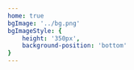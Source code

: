 ```yaml
---
home: true
bgImage: '../bg.png'
bgImageStyle: {
    height: '350px',
    background-position: 'bottom'
}
---
```


